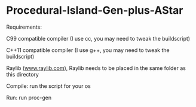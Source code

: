 # Procedural-Island-Gen-plus-AStar
Requirements:

C99 compatible compiler (I use cc, you may need to tweak the buildscript)

C++11 compatible compiler (I use g++, you may need to tweak the buildscript)

Raylib (www.raylib.com),
Raylib needs to be placed in the same folder as this directory

Compile: run the script for your os


Run: run proc-gen
